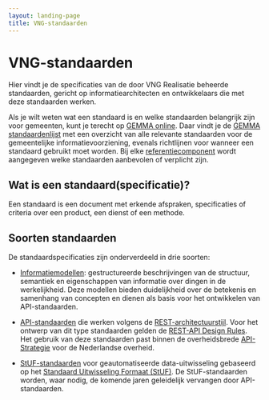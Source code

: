 ```yaml
---
layout: landing-page
title: VNG-standaarden
---
```

# VNG-standaarden
Hier vindt je de specificaties van de door VNG Realisatie beheerde standaarden, gericht op informatiearchitecten en ontwikkelaars die met deze standaarden werken.

Als je wilt weten wat een standaard is en welke standaarden belangrijk zijn voor gemeenten, kunt je terecht op [GEMMA online](https://redactie.gemmaonline.nl/index.php/Wat_is_een_standaard). Daar vindt je de [GEMMA standaardenlijst](https://www.gemmaonline.nl/index.php/GEMMA_standaardenlijst) met een overzicht van alle relevante standaarden voor de gemeentelijke informatievoorziening, evenals richtlijnen voor wanneer een standaard gebruikt moet worden. Bij elke [referentiecomponent](https://www.gemmaonline.nl/index.php/GEMMA_Referentiecomponenten) wordt aangegeven welke standaarden aanbevolen of verplicht zijn.

## Wat is een standaard(specificatie)?
Een standaard is een document met erkende afspraken, specificaties of criteria over een product, een dienst of een methode.

## Soorten standaarden
De standaardspecificaties zijn onderverdeeld in drie soorten:

- [Informatiemodellen](Informatiemodellen): gestructureerde beschrijvingen van de structuur, semantiek en eigenschappen van informatie over dingen in de werkelijkheid. Deze modellen bieden duidelijkheid over de betekenis en samenhang van concepten en dienen als basis voor het ontwikkelen van API-standaarden.

- [API-standaarden](API-standaarden) die werken volgens de [REST-architectuurstijl](https://www.ics.uci.edu/~fielding/pubs/dissertation/rest_arch_style.htm). Voor het ontwerp van dit type standaarden gelden de [REST-API Design Rules](https://www.forumstandaardisatie.nl/open-standaarden/rest-api-design-rules). Het gebruik van deze standaarden past binnen de overheidsbrede [API-Strategie](https://docs.geostandaarden.nl/api/API-Strategie/) voor de Nederlandse overheid.

- [StUF-standaarden](StUF-standaarden) voor geautomatiseerde data-uitwisseling gebaseerd op het [Standaard Uitwisseling Formaat (StUF)](https://www.forumstandaardisatie.nl/open-standaarden/stuf). De StUF-standaarden worden, waar nodig, de komende jaren geleidelijk vervangen door API-standaarden.
